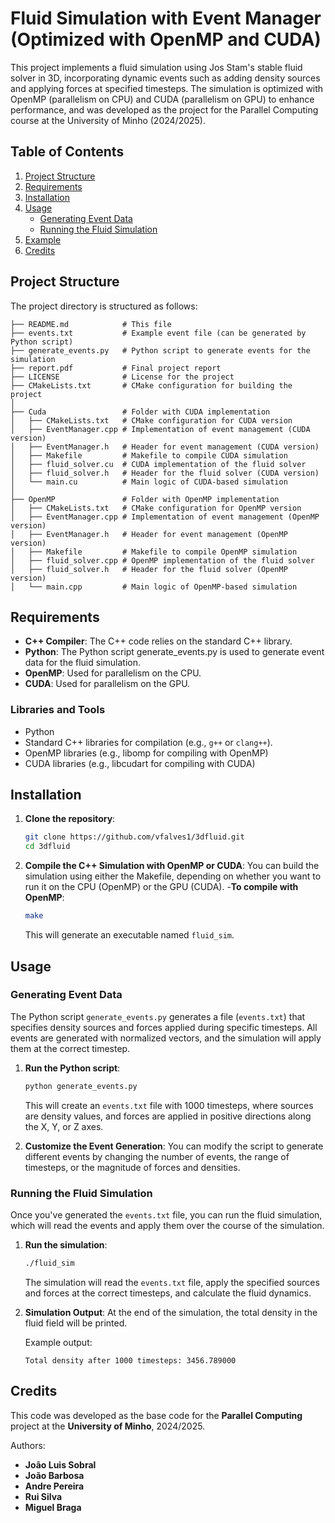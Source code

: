 # Fluid Simulation with Event Manager (Optimized with OpenMP and CUDA)

This project implements a fluid simulation using Jos Stam's stable fluid solver in 3D, incorporating dynamic events such as adding density sources and applying forces at specified timesteps. The simulation is optimized with OpenMP (parallelism on CPU) and CUDA (parallelism on GPU) to enhance performance, and was developed as the project for the Parallel Computing course at the University of Minho (2024/2025).

## Table of Contents

1. [Project Structure](#project-structure)
2. [Requirements](#requirements)
3. [Installation](#installation)
4. [Usage](#usage)
   - [Generating Event Data](#generating-event-data)
   - [Running the Fluid Simulation](#running-the-fluid-simulation)
5. [Example](#example)
6. [Credits](#credits)

## Project Structure

The project directory is structured as follows:
```
├── README.md            # This file
├── events.txt           # Example event file (can be generated by Python script)
├── generate_events.py   # Python script to generate events for the simulation
├── report.pdf           # Final project report
├── LICENSE              # License for the project
├── CMakeLists.txt       # CMake configuration for building the project
│
├── Cuda                 # Folder with CUDA implementation
│   ├── CMakeLists.txt   # CMake configuration for CUDA version
│   ├── EventManager.cpp # Implementation of event management (CUDA version)
│   ├── EventManager.h   # Header for event management (CUDA version)
│   ├── Makefile         # Makefile to compile CUDA simulation
│   ├── fluid_solver.cu  # CUDA implementation of the fluid solver
│   ├── fluid_solver.h   # Header for the fluid solver (CUDA version)
│   └── main.cu          # Main logic of CUDA-based simulation
│
├── OpenMP               # Folder with OpenMP implementation
│   ├── CMakeLists.txt   # CMake configuration for OpenMP version
│   ├── EventManager.cpp # Implementation of event management (OpenMP version)
│   ├── EventManager.h   # Header for event management (OpenMP version)
│   ├── Makefile         # Makefile to compile OpenMP simulation
│   ├── fluid_solver.cpp # OpenMP implementation of the fluid solver
│   ├── fluid_solver.h   # Header for the fluid solver (OpenMP version)
│   └── main.cpp         # Main logic of OpenMP-based simulation
```

## Requirements

- **C++ Compiler**: The C++ code relies on the standard C++ library.
- **Python**: The Python script generate_events.py is used to generate event data for the fluid simulation.
- **OpenMP**: Used for parallelism on the CPU.
- **CUDA**: Used for parallelism on the GPU.

### Libraries and Tools
- Python
- Standard C++ libraries for compilation (e.g., `g++` or `clang++`).
- OpenMP libraries (e.g., libomp for compiling with OpenMP)
- CUDA libraries (e.g., libcudart for compiling with CUDA)

## Installation

1. **Clone the repository**:
    ```bash
    git clone https://github.com/vfalves1/3dfluid.git
    cd 3dfluid
    ```

2. **Compile the C++ Simulation with OpenMP or CUDA**:
You can build the simulation using either the Makefile, depending on whether you want to run it on the CPU (OpenMP) or the GPU (CUDA).
-**To compile with OpenMP**:
    ```bash
    make
    ```

    This will generate an executable named `fluid_sim`.

## Usage

### Generating Event Data

The Python script `generate_events.py` generates a file (`events.txt`) that specifies density sources and forces applied during specific timesteps. All events are generated with normalized vectors, and the simulation will apply them at the correct timestep.

1. **Run the Python script**:
    ```bash
    python generate_events.py
    ```

    This will create an `events.txt` file with 1000 timesteps, where sources are density values, and forces are applied in positive directions along the X, Y, or Z axes.

2. **Customize the Event Generation**:
    You can modify the script to generate different events by changing the number of events, the range of timesteps, or the magnitude of forces and densities.

### Running the Fluid Simulation

Once you've generated the `events.txt` file, you can run the fluid simulation, which will read the events and apply them over the course of the simulation.

1. **Run the simulation**:
    ```bash
    ./fluid_sim
    ```

    The simulation will read the `events.txt` file, apply the specified sources and forces at the correct timesteps, and calculate the fluid dynamics.

2. **Simulation Output**:
    At the end of the simulation, the total density in the fluid field will be printed.

    Example output:
    ```
    Total density after 1000 timesteps: 3456.789000
    ```

## Credits

This code was developed as the base code for the **Parallel Computing** project at the **University of Minho**, 2024/2025.

Authors:
- **João Luis Sobral**  
- **João Barbosa**  
- **Andre Pereira**  
- **Rui Silva**  
- **Miguel Braga**
